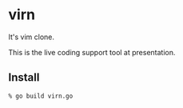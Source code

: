 virn
=======

It's vim clone.

This is the live coding support tool at presentation.

## Install

```sh
% go build virn.go
```
